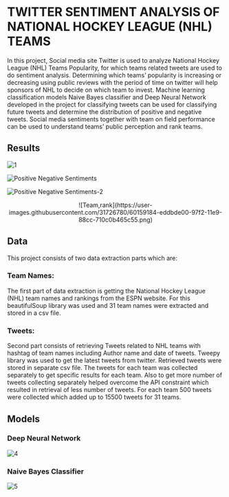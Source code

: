 # TWITTER SENTIMENT ANALYSIS OF NATIONAL HOCKEY LEAGUE (NHL) TEAMS

In this project, Social media site Twitter is used to analyze National Hockey League (NHL) Teams Popularity, for which teams related tweets are used to do sentiment analysis. Determining which teams’ popularity is increasing or decreasing using public reviews with the period of time on twitter will help sponsors of NHL to decide on which team to invest. Machine learning classification models Naive Bayes classifier and Deep Neural Network developed in the project for classifying tweets can be used for classifying future tweets and determine the distribution of positive and negative tweets. Social media sentiments together with team on field performance can be used to understand teams’ public perception and rank teams.


## Results

![1](https://user-images.githubusercontent.com/31726780/60210949-544a1600-985e-11e9-8f0c-c315ca9f2c94.PNG)

![Positive Negative Sentiments](https://user-images.githubusercontent.com/31726780/60159180-ed434780-97f2-11e9-9e05-47f0a0499165.PNG)

![Positive Negative Sentiments-2](https://user-images.githubusercontent.com/31726780/60159181-ed434780-97f2-11e9-9a77-4afcf7c0de00.PNG)

<p align="center">
  <img>![Team,rank](https://user-images.githubusercontent.com/31726780/60159184-eddbde00-97f2-11e9-88cc-710c0b465c55.png)<img/>
</p>



## Data

This project consists of two data extraction parts which are:

### Team Names:
The first part of data extraction is getting the National Hockey League (NHL) team names and rankings from the ESPN website. For this beautifulSoup library was used and 31 team names were extracted and stored in a csv file.

### Tweets:
Second part consists of retrieving Tweets related to NHL teams with hashtag of team names including Author name and date of tweets. Tweepy library was used to get the latest tweets from twitter. Retrieved tweets were stored in separate csv file. The tweets for each team was collected separately to get specific results for each team. Also to get more number of tweets collecting separately helped overcome the API constraint which resulted in retrieval of less number of tweets. For each team 500 tweets were collected which added up to 15500 tweets for 31 teams.

## Models

### Deep Neural Network

![4](https://user-images.githubusercontent.com/31726780/60210952-54e2ac80-985e-11e9-8e37-b230e4fb36c7.PNG)

### Naive Bayes Classifier 

![5](https://user-images.githubusercontent.com/31726780/60210954-54e2ac80-985e-11e9-9c39-c37924d16275.PNG)
